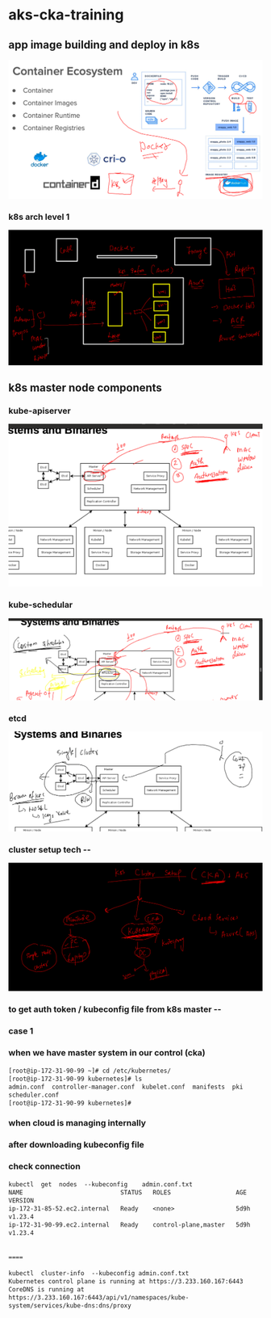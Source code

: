 # aks-cka-training

## app image building and deploy in k8s 

<img src="app1.png">

### k8s arch level 1
 
<img src="arch1.png">

## k8s master node components 

### kube-apiserver

<img src="apis.png">

### kube-schedular 

<img src="sche.png">

### etcd 

<img src="etcd.png">

### cluster setup tech --

<img src="setup.png">

### to get auth token / kubeconfig file from k8s master --

### case 1 

### when we have master system in our control  (cka)

```
[root@ip-172-31-90-99 ~]# cd /etc/kubernetes/
[root@ip-172-31-90-99 kubernetes]# ls
admin.conf  controller-manager.conf  kubelet.conf  manifests  pki  scheduler.conf
[root@ip-172-31-90-99 kubernetes]# 

```
### when cloud is managing internally 
### after downloading kubeconfig file 

### check connection 

```
kubectl  get  nodes  --kubeconfig    admin.conf.txt 
NAME                           STATUS   ROLES                  AGE    VERSION
ip-172-31-85-52.ec2.internal   Ready    <none>                 5d9h   v1.23.4
ip-172-31-90-99.ec2.internal   Ready    control-plane,master   5d9h   v1.23.4


====

kubectl  cluster-info  --kubeconfig admin.conf.txt 
Kubernetes control plane is running at https://3.233.160.167:6443
CoreDNS is running at https://3.233.160.167:6443/api/v1/namespaces/kube-system/services/kube-dns:dns/proxy


```



